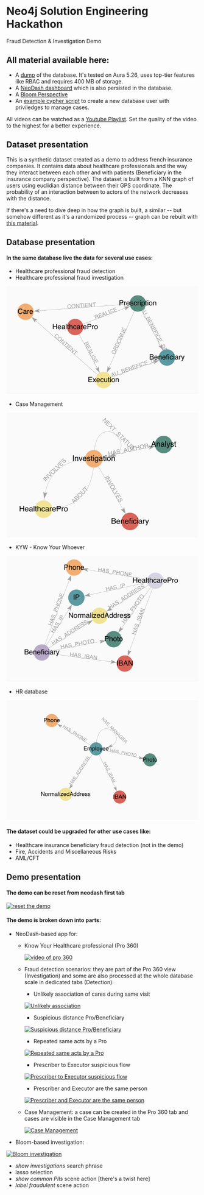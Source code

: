 # Neo4j Solution Engineering Hackathon
Fraud Detection & Investigation Demo

## All material available here:

- A [dump](./TheGraphPolice_dump_auradb_5.6.tar) of the database. It's tested on Aura 5.26, uses top-tier features like RBAC and requires 400 MB of storage. 
- A [NeoDash dashboard](./TheGraphPolice_dashboard_fraud_detection.json) which is also persisted in the database.
- A [Bloom Perspective](./TheGraphPolice_bloom_perspective_fraud_investigation.json)
- An [example cypher script](./example_create_user_rbac.cypher) to create a new database user with priviledges to manage cases.

All videos can be watched as a [Youtube Playlist](https://www.youtube.com/watch?v=dMyeZlyMNMo&list=PL5_423e39Gyek3muNh2nEvPMssioVapkW). Set the quality of the video to the highest for a better experience.

## Dataset presentation

This is a synthetic dataset created as a demo to address french insurance companies.
It contains data about healthcare professionals and the way they interact between each other and with patients (Beneficiary in the insurance company perspective).
The dataset is built from a KNN graph of users using euclidian distance between their GPS coordinate. The probability of an interaction between to actors of the network decreases with the distance.

If there's a need to dive deep in how the graph is built, a similar -- but somehow different as it's a randomized process -- graph can be rebuilt with [this material](./ingestion/). 

## Database presentation

#### In the same database live the data for several use cases:

- Healthcare professional fraud detection
- Healthcare professional fraud investigation

![healthcare_model](https://github.com/halftermeyer/neo4j-7g-healthcare-pro-fraud-detection/blob/main/media/healthcare_model.png?raw=true)

- Case Management

![case_mngt_model](https://github.com/halftermeyer/neo4j-7g-healthcare-pro-fraud-detection/blob/main/media/case_mngt_model.png?raw=true)


- KYW - Know Your Whoever

![kyw_model](https://github.com/halftermeyer/neo4j-7g-healthcare-pro-fraud-detection/blob/main/media/kyw_model.png?raw=true)

- HR database


![hr_model](https://github.com/halftermeyer/neo4j-7g-healthcare-pro-fraud-detection/blob/main/media/hr_model.png?raw=true)

#### The dataset could be upgraded for other use cases like:

- Healthcare insurance beneficiary fraud detection (not in the demo)
- Fire, Accidents and Miscellaneous Risks
- AML/CFT

## Demo presentation

#### The demo can be reset from neodash first tab

[![reset the demo](https://img.youtube.com/vi/badhHFOrwKQ/0.jpg)](https://www.youtube.com/watch?v=badhHFOrwKQ)


#### The demo is broken down into parts:
- NeoDash-based app for:
  - Know Your Healthcare professional (Pro 360)

    [![video of pro 360](https://img.youtube.com/vi/dMyeZlyMNMo/0.jpg)](https://www.youtube.com/watch?v=dMyeZlyMNMo)

  - Fraud detection scenarios: they are part of the Pro 360 view (Investigation) and some are also processed at the whole database scale in dedicated tabs (Detection).
    - Unlikely association of cares during same visit

    [![Unlikely association](https://img.youtube.com/vi/uub31K26SSU/0.jpg)](https://www.youtube.com/watch?v=uub31K26SSU)
    - Suspicious distance Pro/Beneficiary


    [![Suspicious distance Pro/Beneficiary](https://img.youtube.com/vi/yHFxZcJOyNQ/0.jpg)](https://www.youtube.com/watch?v=yHFxZcJOyNQ)

    - Repeated same acts by a Pro

    [![Repeated same acts by a Pro](https://img.youtube.com/vi/QhO74O4Cf8s/0.jpg)](https://www.youtube.com/watch?v=QhO74O4Cf8s)

    - Prescriber to Executor suspicious flow

    [![Prescriber to Executor suspicious flow](https://img.youtube.com/vi/_F0jSwURNgU/0.jpg)](https://www.youtube.com/watch?v=_F0jSwURNgU)

    - Prescriber and Executor are the same person

    [![Prescriber and Executor are the same person](https://img.youtube.com/vi/dc2a4a0WPh8/0.jpg)](https://www.youtube.com/watch?v=dc2a4a0WPh8)

  - Case Management: a case can be created in the Pro 360 tab and cases are visible in the Case Management tab

    [![Case Management](https://img.youtube.com/vi/w0mxS5Laf1g/0.jpg)](https://www.youtube.com/watch?v=w0mxS5Laf1g)
    
- Bloom-based investigation:

[![Bloom investigation](https://img.youtube.com/vi/RSnzW-8TBEI/0.jpg)](https://www.youtube.com/watch?v=RSnzW-8TBEI)

  - *show investigations* search phrase
  - lasso selection
  - *show common PIIs* scene action [there's a twist here]
  - *label fraudulent* scene action

